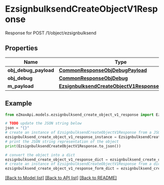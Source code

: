 # EzsignbulksendCreateObjectV1Response

Response for POST /1/object/ezsignbulksend

## Properties

Name | Type | Description | Notes
------------ | ------------- | ------------- | -------------
**obj_debug_payload** | [**CommonResponseObjDebugPayload**](CommonResponseObjDebugPayload.md) |  | 
**obj_debug** | [**CommonResponseObjDebug**](CommonResponseObjDebug.md) |  | [optional] 
**m_payload** | [**EzsignbulksendCreateObjectV1ResponseMPayload**](EzsignbulksendCreateObjectV1ResponseMPayload.md) |  | 

## Example

```python
from eZmaxApi.models.ezsignbulksend_create_object_v1_response import EzsignbulksendCreateObjectV1Response

# TODO update the JSON string below
json = "{}"
# create an instance of EzsignbulksendCreateObjectV1Response from a JSON string
ezsignbulksend_create_object_v1_response_instance = EzsignbulksendCreateObjectV1Response.from_json(json)
# print the JSON string representation of the object
print(EzsignbulksendCreateObjectV1Response.to_json())

# convert the object into a dict
ezsignbulksend_create_object_v1_response_dict = ezsignbulksend_create_object_v1_response_instance.to_dict()
# create an instance of EzsignbulksendCreateObjectV1Response from a dict
ezsignbulksend_create_object_v1_response_form_dict = ezsignbulksend_create_object_v1_response.from_dict(ezsignbulksend_create_object_v1_response_dict)
```
[[Back to Model list]](../README.md#documentation-for-models) [[Back to API list]](../README.md#documentation-for-api-endpoints) [[Back to README]](../README.md)


